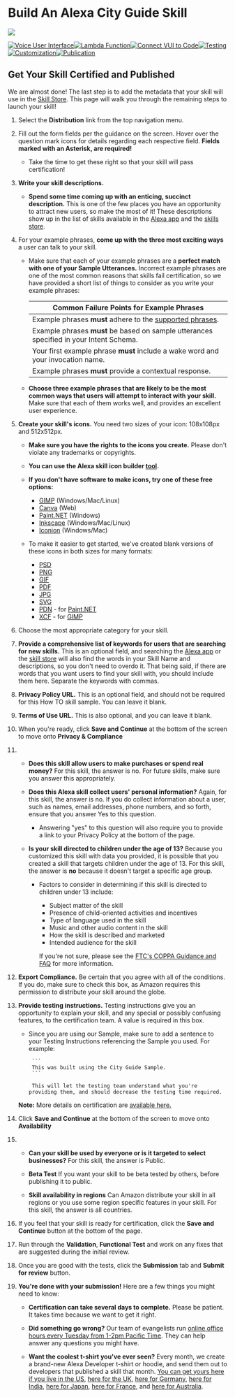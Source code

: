 # Build An Alexa City Guide Skill
<img src="https://m.media-amazon.com/images/G/01/mobile-apps/dex/alexa/alexa-skills-kit/tutorials/quiz-game/header._TTH_.png" />

[![Voice User Interface](https://m.media-amazon.com/images/G/01/mobile-apps/dex/alexa/alexa-skills-kit/tutorials/navigation/1-locked._TTH_.png)](./1-voice-user-interface.md)[![Lambda Function](https://m.media-amazon.com/images/G/01/mobile-apps/dex/alexa/alexa-skills-kit/tutorials/navigation/2-locked._TTH_.png)](./2-lambda-function.md)[![Connect VUI to Code](https://m.media-amazon.com/images/G/01/mobile-apps/dex/alexa/alexa-skills-kit/tutorials/navigation/3-locked._TTH_.png)](./3-connect-vui-to-code.md)[![Testing](https://m.media-amazon.com/images/G/01/mobile-apps/dex/alexa/alexa-skills-kit/tutorials/navigation/4-locked._TTH_.png)](./4-testing.md)[![Customization](https://m.media-amazon.com/images/G/01/mobile-apps/dex/alexa/alexa-skills-kit/tutorials/navigation/5-locked._TTH_.png)](./5-customization.md)[![Publication](https://m.media-amazon.com/images/G/01/mobile-apps/dex/alexa/alexa-skills-kit/tutorials/navigation/6-on._TTH_.png)](./6-publication.md)

## Get Your Skill Certified and Published

We are almost done!  The last step is to add the metadata that your skill will use in the [Skill Store](http://amazon.com/skills).  This page will walk you through the remaining steps to launch your skill!

1. Select the **Distribution** link  from the top navigation menu.

2. Fill out the form fields per the guidance on the screen. Hover over the question mark icons for details regarding each respective field. **Fields marked with an Asterisk, are required!**
	* Take the time to get these right so that your skill will pass certification!

3.  **Write your skill descriptions.**

       *  **Spend some time coming up with an enticing, succinct description.**  This is one of the few places you have an opportunity to attract new users, so make the most of it!  These descriptions show up in the list of skills available in the [Alexa app](http://alexa.amazon.com/spa/index.html#skills) and the [skills store](http://www.amazon.com/skills).

4.  For your example phrases, **come up with the three most exciting ways** a user can talk to your skill.

    *  Make sure that each of your example phrases are a **perfect match with one of your Sample Utterances.**  Incorrect example phrases are one of the most common reasons that skills fail certification, so we have provided a short list of things to consider as you write your example phrases:

       | Common Failure Points for Example Phrases |
       | ----------------------------------------- |
       | Example phrases **must** adhere to the [supported phrases](https://developer.amazon.com/public/solutions/alexa/alexa-skills-kit/docs/supported-phrases-to-begin-a-conversation?&sc_category=Owned&sc_channel=RD&sc_campaign=Evangelism2018&sc_publisher=github&sc_content=Survey&sc_detail=howto-nodejs-V2_GUI-6&sc_funnel=Convert&sc_country=WW&sc_medium=Owned_RD_Evangelism2018_github_Survey_howto-nodejs-V2_GUI-6_Convert_WW_beginnersdevs&sc_segment=beginnersdevs). |
       | Example phrases **must** be based on sample utterances specified in your Intent Schema. |
       | Your first example phrase **must** include a wake word and your invocation name. |
       | Example phrases **must** provide a contextual response. |

    *  **Choose three example phrases that are likely to be the most common ways that users will attempt to interact with your skill.**  Make sure that each of them works well, and provides an excellent user experience.

5.  **Create your skill's icons.**  You need two sizes of your icon: 108x108px and 512x512px.

    *  **Make sure you have the rights to the icons you create.** Please don't violate any trademarks or copyrights.
    *  **You can use the Alexa skill icon builder [tool](https://developer.amazon.com/docs/tools/icon-builder.html).**
    *  **If you don't have software to make icons, try one of these free options:**

       *  [GIMP](https://www.gimp.org/) (Windows/Mac/Linux)
       *  [Canva](https://www.canva.com/) (Web)
       *  [Paint.NET](http://www.getpaint.net/index.html) (Windows)
       *  [Inkscape](http://inkscape.org) (Windows/Mac/Linux)
       *  [Iconion](http://iconion.com/) (Windows/Mac)

    *  To make it easier to get started, we've created blank versions of these icons in both sizes for many formats:

       *  [PSD](https://m.media-amazon.com/images/G/01/mobile-apps/dex/alexa/alexa-skills-kit/tutorials/general/icon-templates/psd._TTH_.zip)
       *  [PNG](https://m.media-amazon.com/images/G/01/mobile-apps/dex/alexa/alexa-skills-kit/tutorials/general/icon-templates/png._TTH_.zip)
       *  [GIF](https://m.media-amazon.com/images/G/01/mobile-apps/dex/alexa/alexa-skills-kit/tutorials/general/icon-templates/gif._TTH_.zip)
       *  [PDF](https://m.media-amazon.com/images/G/01/mobile-apps/dex/alexa/alexa-skills-kit/tutorials/general/icon-templates/pdf._TTH_.zip)
       *  [JPG](https://m.media-amazon.com/images/G/01/mobile-apps/dex/alexa/alexa-skills-kit/tutorials/general/icon-templates/jpg._TTH_.zip)
       *  [SVG](https://m.media-amazon.com/images/G/01/mobile-apps/dex/alexa/alexa-skills-kit/tutorials/general/icon-templates/svg._TTH_.zip)
       *  [PDN](https://m.media-amazon.com/images/G/01/mobile-apps/dex/alexa/alexa-skills-kit/tutorials/general/icon-templates/pdn._TTH_.zip) - for [Paint.NET](http://www.getpaint.net/index.html)
       *  [XCF](https://m.media-amazon.com/images/G/01/mobile-apps/dex/alexa/alexa-skills-kit/tutorials/general/icon-templates/xcf._TTH_.zip) - for [GIMP](https://www.gimp.org/)

6. Choose the most appropriate category for your skill.

7.  **Provide a comprehensive list of keywords for users that are searching for new skills.**  This is an optional field, and searching the [Alexa app](http://alexa.amazon.com) or the [skill store](http://www.amazon.com/skills) will also find the words in your Skill Name and descriptions, so you don't need to overdo it.  That being said, if there are words that you want users to find your skill with, you should include them here.  Separate the keywords with commas.

8. **Privacy Policy URL.** This is an optional field, and should not be required for this How TO skill sample.  You can leave it blank.

9. **Terms of Use URL.** This is also optional, and you can leave it blank.

10. When you're ready, click **Save and Continue** at the bottom of the screen to move onto **Privacy & Compliance**

11. *  **Does this skill allow users to make purchases or spend real money?** For this skill, the answer is no.  For future skills, make sure you answer this appropriately.

    *  **Does this Alexa skill collect users' personal information?** Again, for this skill, the answer is no.  If you do collect information about a user, such as names, email addresses, phone numbers, and so forth, ensure that you answer Yes to this question.
        *  Answering "yes" to this question will also require you to provide a link to your Privacy Policy at the bottom of the page.

    *  **Is your skill directed to children under the age of 13?** Because you customized this skill with data you provided, it is possible that you created a skill that targets children under the age of 13.  For this skill, the answer is **no** because it doesn't target a specific age group.
        * Factors to consider in determining if this skill is directed to children under 13 include:
            * Subject matter of the skill
            * Presence of child-oriented activities and incentives
            * Type of language used in the skill
            * Music and other audio content in the skill
            * How the skill is described and marketed
            * Intended audience for the skill

            If you're not sure, please see the [FTC's COPPA Guidance and FAQ](https://www.ftc.gov/tips-advice/business-center/guidance/complying-coppa-frequently-asked-questions) for more information.

12.  **Export Compliance.** Be certain that you agree with all of the conditions.  If you do, make sure to check this box, as Amazon requires this permission to distribute your skill around the globe.  

13. **Provide testing instructions.** Testing instructions give you an opportunity to explain your skill, and any special or possibly confusing features, to the certification team.  A value is required in this box.

	* Since you are using our Sample, make sure to add a sentence to your Testing Instructions referencing the Sample you used. For example:

           ```
           This was built using the City Guide Sample.
           ```

           This will let the testing team understand what you're providing them, and should decrease the testing time required.    

	**Note:** More details on certification are [available here.](https://alexa.design/certification)

14. Click **Save and Continue** at the bottom of the screen to move onto **Availability**

15. *  **Can your skill be used by everyone or is it targeted to select businesses?** For this skill, the answer is Public.

    *  **Beta Test** If you want your skill to be beta tested by others, before publishing it to public.
    
    *  **Skill availability in regions** Can Amazon distribute your skill in all regions or you use some region specific features in your skill. For this skill, the answer is all countries.	

16. If you feel that your skill is ready for certification, click the **Save and Continue** button at the bottom of the page.

17. Run through the **Validation**, **Functional Test** and work on any fixes that are suggested during the initial review.

18. Once you are good with the tests, click the **Submission** tab and **Submit for review** button.

19. **You're done with your submission!**  Here are a few things you might need to know:

    *  **Certification can take several days to complete.** Please be patient.  It takes time because we want to get it right.

    *  **Did something go wrong?** Our team of evangelists run [online office hours every Tuesday from 1-2pm Pacific Time](https://alexa.design/officehours).  They can help answer any questions you might have.

    *  **Want the coolest t-shirt you've ever seen?** Every month, we create a brand-new Alexa Developer t-shirt or hoodie, and send them out to developers that published a skill that month.  [You can get yours here if you live in the US](https://developer.amazon.com/alexa-skills-kit/alexa-developer-skill-promotion?&sc_category=Owned&sc_channel=RD&sc_campaign=Evangelism2018&sc_publisher=github&sc_content=Survey&sc_detail=fact-nodejs-V2_GUI-6&sc_funnel=Convert&sc_country=WW&sc_medium=Owned_RD_Evangelism2018_github_Survey_fact-nodejs-V2_GUI-6_Convert_WW_beginnersdevs&sc_segment=beginnersdevs), [here for the UK](https://developer.amazon.com/en-gb/alexa-skills-kit/alexa-developer-skill-promotion?&sc_category=Owned&sc_channel=RD&sc_campaign=Evangelism2018&sc_publisher=github&sc_content=Survey&sc_detail=fact-nodejs-V2_GUI-6&sc_funnel=Convert&sc_country=WW&sc_medium=Owned_RD_Evangelism2018_github_Survey_fact-nodejs-V2_GUI-6_Convert_WW_beginnersdevs&sc_segment=beginnersdevs), [here for Germany](https://developer.amazon.com/de-de/alexa-skills-kit/alexa-developer-skill-promotion?&sc_category=Owned&sc_channel=RD&sc_campaign=Evangelism2018&sc_publisher=github&sc_content=Survey&sc_detail=fact-nodejs-V2_GUI-6&sc_funnel=Convert&sc_country=WW&sc_medium=Owned_RD_Evangelism2018_github_Survey_fact-nodejs-V2_GUI-6_Convert_WW_beginnersdevs&sc_segment=beginnersdevs), [here for India](https://developer.amazon.com/alexa-skills-kit/alexa-developer-skill-promotion-india?&sc_category=Owned&sc_channel=RD&sc_campaign=Evangelism2018&sc_publisher=github&sc_content=Survey&sc_detail=fact-nodejs-V2_GUI-6&sc_funnel=Convert&sc_country=WW&sc_medium=Owned_RD_Evangelism2018_github_Survey_fact-nodejs-V2_GUI-6_Convert_WW_beginnersdevs&sc_segment=beginnersdevs), [here for Japan](https://developer.amazon.com/ja/alexa-skills-kit/alexa-developer-skill-promotion?&sc_category=Owned&sc_channel=RD&sc_campaign=Evangelism2018&sc_publisher=github&sc_content=Survey&sc_detail=fact-nodejs-V2_GUI-6&sc_funnel=Convert&sc_country=WW&sc_medium=Owned_RD_Evangelism2018_github_Survey_fact-nodejs-V2_GUI-6_Convert_WW_beginnersdevs&sc_segment=beginnersdevs), [here for France](https://developer.amazon.com/fr/alexa-skills-kit/alexa-developer-skill-promotion?&sc_category=Owned&sc_channel=RD&sc_campaign=Evangelism2018&sc_publisher=github&sc_content=Survey&sc_detail=fact-nodejs-V2_GUI-6&sc_funnel=Convert&sc_country=WW&sc_medium=Owned_RD_Evangelism2018_github_Survey_fact-nodejs-V2_GUI-6_Convert_WW_beginnersdevs&sc_segment=beginnersdevs), and [here for Australia](https://developer.amazon.com/anz/alexa-skills-kit/alexa-developer-skill-promotion?&sc_category=Owned&sc_channel=RD&sc_campaign=Evangelism2018&sc_publisher=github&sc_content=Survey&sc_detail=fact-nodejs-V2_GUI-6&sc_funnel=Convert&sc_country=WW&sc_medium=Owned_RD_Evangelism2018_github_Survey_fact-nodejs-V2_GUI-6_Convert_WW_beginnersdevs&sc_segment=beginnersdevs).

